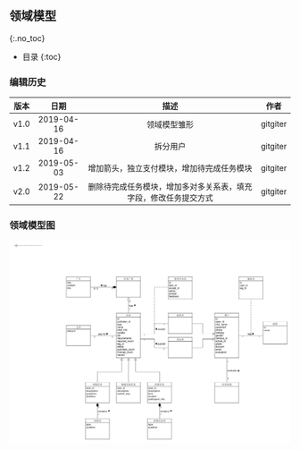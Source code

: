 ## 领域模型

{:.no_toc}

* 目录
{:toc}

### 编辑历史
| 版本 |   日期    | 描述 |  作者   |
| :--: | :-------: | :--: | :-----: |
| v1.0 | 2019-04-16 | 领域模型雏形 | gitgiter |
| v1.1 | 2019-04-16 | 拆分用户 | gitgiter |
| v1.2 | 2019-05-03 | 增加箭头，独立支付模块，增加待完成任务模块 | gitgiter |
| v2.0 | 2019-05-22 | 删除待完成任务模块，增加多对多关系表，填充字段，修改任务提交方式 | gitgiter |

### 领域模型图
![](./domain_model.png)